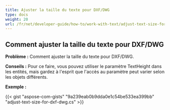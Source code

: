 ```yaml
---
title: Ajuster la taille du texte pour DXF/DWG
type: docs
weight: 20
url: /fr/net/developer-guide/how-to/work-with-text/adjust-text-size-for-dxf-dwg/
---
```



## **Comment ajuster la taille du texte pour DXF/DWG**

**Problème :** Comment ajuster la taille du texte pour DXF/DWG.

**Conseils :** Pour ce faire, vous pouvez utiliser le paramètre TextHeight dans les entités, mais gardez à l'esprit que l'accès au paramètre peut varier selon les objets différents.

**Exemple :**

{{< gist "aspose-com-gists" "9a239eab0b9dda0e1c54be533ea399bb" "adjust-text-size-for-dxf-dwg.cs" >}}
